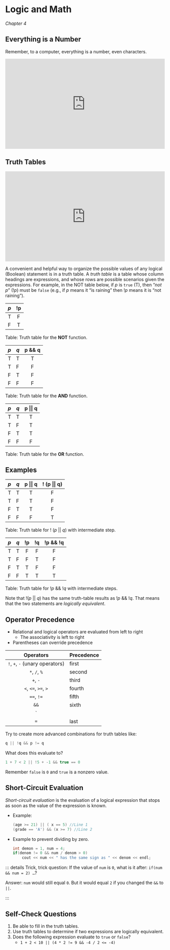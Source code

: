Logic and Math
==============

*Chapter 4*


Everything is a Number
----------------------

Remember, to a computer, everything is a number, even characters.

<div style="max-width: 854px; margin: 0 auto;">
<div style="position: relative; padding-bottom: 56.25%; padding-top;20px; height: 0;"><iframe width="560" height="315" style="position: absolute; top: 0; left: 0; width: 100%; height: 100%;" src="https://www.youtube.com/embed/SQKvGrGODss?rel=0&amp;showinfo=0" frameborder="0" allow="autoplay; encrypted-media" allowfullscreen="allowfullscreen"></iframe></div>
</div>

Truth Tables
------------

<div style="max-width: 854px; margin: 0 auto; padding: 0;">
<div style="position: relative; padding-bottom: 56.25%; height: 0;"><iframe width="560" height="315" style="position: absolute; top: 0; left: 0; width: 100%; height: 100%;" src="https://www.youtube.com/embed/8xcgTz23GtY?rel=0&amp;showinfo=0" frameborder="0" allow="autoplay; encrypted-media" allowfullscreen="allowfullscreen"></iframe></div>
</div>

A convenient and helpful way to organize the possible values of any logical (Boolean) statement is in a truth table. A *truth table* is a table whose column headings are expressions, and whose rows are possible scenarios given the expressions. For example, in the NOT table below, if *p* is `true` (T), then “*not p*” (!*p*) must be `false` (e.g., if *p* means it “is raining” then !*p* means it is “not raining”).

| *p* | **!p** |
|-----|:------:|
| T   | F      |
| F   | T      |

Table: Truth table for the **NOT** function.

| *p* | *q* | **p && q** |
|-----|-----|:----------:|
| T   | T   | T          |
| T   | F   | F          |
| F   | T   | F          |
| F   | F   | F          |

Table: Truth table for the **AND** function.

| *p* | *q* | **p \|\| q** |
|-----|-----|:------------:|
| T   | T   | T            |
| T   | F   | T            |
| F   | T   | T            |
| F   | F   | F            |

Table: Truth table for the **OR** function.



Examples
--------

| *p* | *q* | **p \|\| q** | **! (p \|\| q)** |
|-----|-----|:------------:|:----------------:|
| T   | T   | T            | F                |
| T   | F   | T            | F                |
| F   | T   | T            | F                |
| F   | F   | F            | T                |

Table: Truth table for ! (*p* \|\| *q*) with intermediate step.

| *p* | *q* | **!p** | **!q** | **!p && !q** |
|-----|-----|:------:|:------:|:------------:|
| T   | T   | F      | F      | F            |
| T   | F   | F      | T      | F            |
| F   | T   | T      | F      | F            |
| F   | F   | T      | T      | T            |

Table: Truth table for !*p* && !*q* with intermediate steps.


Note that !(*p* \|\| *q*) has the same truth-table results as !*p* && !*q*.
That means that the two statements are *logically equivalent*.

Operator Precedence
-------------------

-   Relational and logical operators are evaluated from left to right
    -   The associativity is left to right
-   Parentheses can override precedence

| Operators                 | Precedence |
|:-------------------------:|------------|
| `!`, `+`, `-` (unary operators) | first      |
| `*`, `/`, `%`                   | second     |
| `+`, `-`                        | third      |
| `<`, `<=`, `>=`, `>`            | fourth     |
| `==`, `!=`                      | fifth      |
| `&&`                            | sixth      |
| `||`                            | seventh    |
| `=`                             | last       |

Try to create more advanced combinations for truth tables like:

```cpp
q || !q && p != q
```

What does this evaluate to?
```cpp
1 + 7 < 2 || !5 + -1 && true == 0
```

Remember `false` is `0` and `true` is a nonzero value.



Short-Circuit Evaluation
------------------------

*Short-circuit evaluation* is the evaluation of a logical expression that stops as soon as the value of the expression is known.

-   Example:

    ```cpp
    (age >= 21) || ( x == 5) //Line 1  
    (grade == 'A') && (x >= 7) //Line 2
    ```

-   Example to prevent dividing by zero.

    ```cpp
    int demon = 1, num = 4;  
    if(denom != 0 && num / denom > 0)  
        cout << num << " has the same sign as " << denom << endl;
    ```

::: details Trick, trick question: If the value of `num` is `0`, what is it after: `if(num && num = 2) …`?

Answer: `num` would still equal `0`. But it would equal `2` if you changed the `&&` to `||`.

:::

Self-Check Questions
--------------------

1.  Be able to fill in the truth tables.
2.  Use truth tables to determine if two expressions are logically equivalent.
3.  Does the following expression evaluate to `true` or `false`?
    -    `1 + 2 < 10 || (4 * 2 != 9 && -4 / 2 <= -4)`
